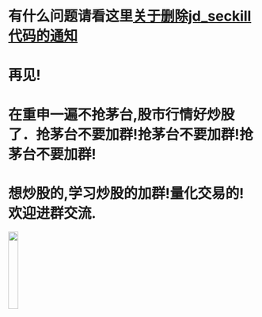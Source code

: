 # 有什么问题请看这里[关于删除jd_seckill代码的通知](https://github.com/huanghyw/jd_seckill/tree/main)
# 再见!
# 在重申一遍不抢茅台,股市行情好炒股了．抢茅台不要加群!抢茅台不要加群!抢茅台不要加群!
# 想炒股的,学习炒股的加群!量化交易的!欢迎进群交流.


<img src="https://github.com/ChinaVolvocars/flutter_saas/blob/master/weichat/x3.jpg" height="20%" width="20%" >
